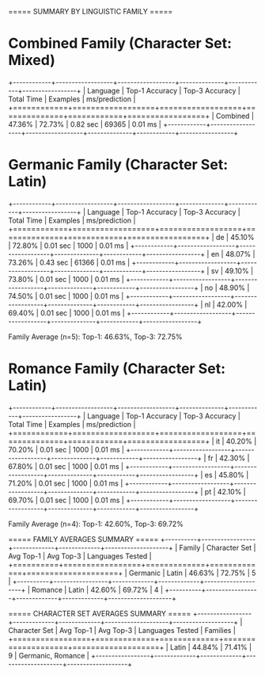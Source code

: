 ===== SUMMARY BY LINGUISTIC FAMILY =====

Combined Family (Character Set: Mixed)
======================================
+------------+------------------+------------------+--------------+------------+-----------------+
| Language   | Top-1 Accuracy   | Top-3 Accuracy   | Total Time   |   Examples | ms/prediction   |
+============+==================+==================+==============+============+=================+
| Combined   | 47.36%           | 72.73%           | 0.82 sec     |      69365 | 0.01 ms         |
+------------+------------------+------------------+--------------+------------+-----------------+

Germanic Family (Character Set: Latin)
======================================
+------------+------------------+------------------+--------------+------------+-----------------+
| Language   | Top-1 Accuracy   | Top-3 Accuracy   | Total Time   |   Examples | ms/prediction   |
+============+==================+==================+==============+============+=================+
| de         | 45.10%           | 72.80%           | 0.01 sec     |       1000 | 0.01 ms         |
+------------+------------------+------------------+--------------+------------+-----------------+
| en         | 48.07%           | 73.26%           | 0.43 sec     |      61366 | 0.01 ms         |
+------------+------------------+------------------+--------------+------------+-----------------+
| sv         | 49.10%           | 73.80%           | 0.01 sec     |       1000 | 0.01 ms         |
+------------+------------------+------------------+--------------+------------+-----------------+
| no         | 48.90%           | 74.50%           | 0.01 sec     |       1000 | 0.01 ms         |
+------------+------------------+------------------+--------------+------------+-----------------+
| nl         | 42.00%           | 69.40%           | 0.01 sec     |       1000 | 0.01 ms         |
+------------+------------------+------------------+--------------+------------+-----------------+

Family Average (n=5): Top-1: 46.63%, Top-3: 72.75%

Romance Family (Character Set: Latin)
=====================================
+------------+------------------+------------------+--------------+------------+-----------------+
| Language   | Top-1 Accuracy   | Top-3 Accuracy   | Total Time   |   Examples | ms/prediction   |
+============+==================+==================+==============+============+=================+
| it         | 40.20%           | 70.20%           | 0.01 sec     |       1000 | 0.01 ms         |
+------------+------------------+------------------+--------------+------------+-----------------+
| fr         | 42.30%           | 67.80%           | 0.01 sec     |       1000 | 0.01 ms         |
+------------+------------------+------------------+--------------+------------+-----------------+
| es         | 45.80%           | 71.20%           | 0.01 sec     |       1000 | 0.01 ms         |
+------------+------------------+------------------+--------------+------------+-----------------+
| pt         | 42.10%           | 69.70%           | 0.01 sec     |       1000 | 0.01 ms         |
+------------+------------------+------------------+--------------+------------+-----------------+

Family Average (n=4): Top-1: 42.60%, Top-3: 69.72%

===== FAMILY AVERAGES SUMMARY =====
+----------+-----------------+-------------+-------------+--------------------+
| Family   | Character Set   | Avg Top-1   | Avg Top-3   |   Languages Tested |
+==========+=================+=============+=============+====================+
| Germanic | Latin           | 46.63%      | 72.75%      |                  5 |
+----------+-----------------+-------------+-------------+--------------------+
| Romance  | Latin           | 42.60%      | 69.72%      |                  4 |
+----------+-----------------+-------------+-------------+--------------------+

===== CHARACTER SET AVERAGES SUMMARY =====
+-----------------+-------------+-------------+--------------------+-------------------+
| Character Set   | Avg Top-1   | Avg Top-3   |   Languages Tested | Families          |
+=================+=============+=============+====================+===================+
| Latin           | 44.84%      | 71.41%      |                  9 | Germanic, Romance |
+-----------------+-------------+-------------+--------------------+-------------------+